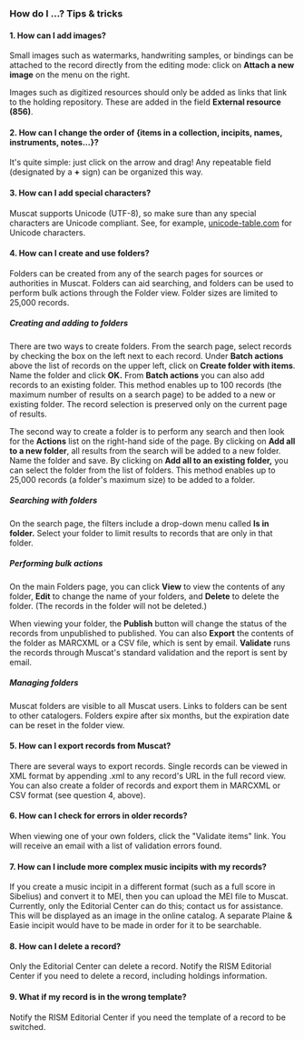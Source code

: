 ### How do I ...? Tips & tricks

#### 1. How can I add images?

Small images such as watermarks, handwriting samples, or bindings can be attached to the record directly from the editing mode: click on **Attach a new image** on the menu on the right.

Images such as digitized resources should only be added as links that link to the holding repository. These are added in the field **External resource (856)**.

#### 2. How can I change the order of {items in a collection, incipits, names, instruments, notes...}?

It's quite simple: just click on the arrow and drag! Any repeatable field (designated by a **+** sign) can be organized this way.

#### 3. How can I add special characters?

Muscat supports Unicode (UTF-8), so make sure than any special characters are Unicode compliant. See, for example, [unicode-table.com](https://unicode-table.com/) for Unicode characters.

#### 4. How can I create and use folders?

Folders can be created from any of the search pages for sources or authorities in Muscat. Folders can aid searching, and folders can be used to perform bulk actions through the Folder view. Folder sizes are limited to 25,000 records.

##### Creating and adding to folders
There are two ways to create folders. From the search page, select records by checking the box on the left next to each record. Under **Batch actions** above the list of records on the upper left, click on **Create folder with items**. Name the folder and click **OK.** From **Batch actions** you can also add records to an existing folder. This method enables up to 100 records (the maximum number of results on a search page) to be added to a new or existing folder. The record selection is preserved only on the current page of results.

The second way to create a folder is to perform any search and then look for the **Actions** list on the right-hand side of the page. By clicking on **Add all to a new folder**, all results from the search will be added to a new folder. Name the folder and save. By clicking on **Add all to an existing folder,** you can select the folder from the list of folders. This method enables up to 25,000 records (a folder's maximum size) to be added to a folder.

##### Searching with folders

On the search page, the filters include a drop-down menu called **Is in folder.** Select your folder to limit results to records that are only in that folder.

##### Performing bulk actions

On the main Folders page, you can click **View** to view the contents of any folder, **Edit** to change the name of your folders, and **Delete** to delete the folder. (The records in the folder will not be deleted.)

When viewing your folder, the **Publish** button will change the status of the records from unpublished to published. You can also **Export** the contents of the folder as MARCXML or a CSV file, which is sent by email. **Validate** runs the records through Muscat's standard validation and the report is sent by email.

##### Managing folders

Muscat folders are visible to all Muscat users. Links to folders can be sent to other catalogers. Folders expire after six months, but the expiration date can be reset in the folder view.

#### 5. How can I export records from Muscat?

There are several ways to export records. Single records can be viewed in XML format by appending .xml to any record's URL in the full record view. You can also create a folder of records and export them in MARCXML or CSV format (see question 4, above).

#### 6. How can I check for errors in older records?

When viewing one of your own folders, click the "Validate items" link. You will receive an email with a list of validation errors found.

#### 7. How can I include more complex music incipits with my records?

If you create a music incipit in a different format (such as a full score in Sibelius) and convert it to MEI, then you can upload the MEI file to Muscat. Currently, only the Editorial Center can do this; contact us for assistance. This will be displayed as an image in the online catalog. A separate Plaine & Easie incipit would have to be made in order for it to be searchable.

#### 8. How can I delete a record?

Only the Editorial Center can delete a record. Notify the RISM Editorial Center if you need to delete a record, including holdings information.

#### 9. What if my record is in the wrong template?

Notify the RISM Editorial Center if you need the template of a record to be switched.
